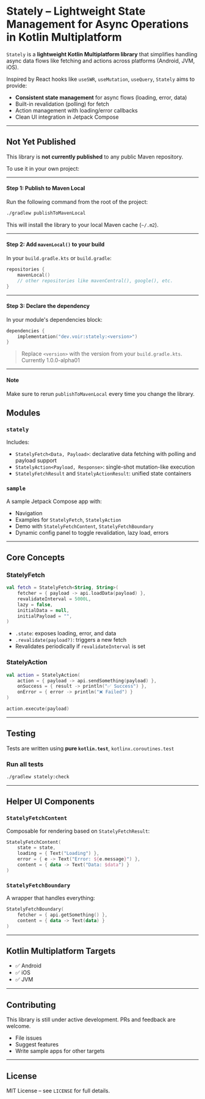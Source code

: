 # Stately – Lightweight State Management for Async Operations in Kotlin Multiplatform

`Stately` is a **lightweight Kotlin Multiplatform library** that simplifies handling async data
flows like fetching and actions across platforms (Android, JVM, iOS).

Inspired by React hooks like `useSWR`, `useMutation`, `useQuery`, `Stately` aims to provide:

- **Consistent state management** for async flows (loading, error, data)
- Built-in revalidation (polling) for fetch
- Action management with loading/error callbacks
- Clean UI integration in Jetpack Compose

---

## Not Yet Published

This library is **not currently published** to any public Maven repository.

To use it in your own project:

---

#### Step 1: Publish to Maven Local

Run the following command from the root of the project:

```bash
./gradlew publishToMavenLocal
```

This will install the library to your local Maven cache (`~/.m2`).

---

#### Step 2: Add `mavenLocal()` to your build

In your `build.gradle.kts` or `build.gradle`:

```kotlin
repositories {
    mavenLocal()
    // other repositories like mavenCentral(), google(), etc.
}
```

---

#### Step 3: Declare the dependency

In your module's dependencies block:

```kotlin
dependencies {
    implementation("dev.voir:stately:<version>")
}
```

> Replace `<version>` with the version from your `build.gradle.kts`. Currently 1.0.0-alpha01

---

#### Note

Make sure to rerun `publishToMavenLocal` every time you change the library.

## Modules

### `stately`

Includes:

- `StatelyFetch<Data, Payload>`: declarative data fetching with polling and payload support
- `StatelyAction<Payload, Response>`: single-shot mutation-like execution
- `StatelyFetchResult` and `StatelyActionResult`: unified state containers

### `sample`

A sample Jetpack Compose app with:

- Navigation
- Examples for `StatelyFetch`, `StatelyAction`
- Demo with `StatelyFetchContent`, `StatelyFetchBoundary`
- Dynamic config panel to toggle revalidation, lazy load, errors

---

## Core Concepts

### StatelyFetch

```kotlin
val fetch = StatelyFetch<String, String>(
    fetcher = { payload -> api.loadData(payload) },
    revalidateInterval = 5000L,
    lazy = false,
    initialData = null,
    initialPayload = "",
)
```

- `.state`: exposes loading, error, and data
- `.revalidate(payload?)`: triggers a new fetch
- Revalidates periodically if `revalidateInterval` is set

### StatelyAction

```kotlin
val action = StatelyAction(
    action = { payload -> api.sendSomething(payload) },
    onSuccess = { result -> println("✅ Success") },
    onError = { error -> println("❌ Failed") }
)

action.execute(payload)
```

---

## Testing

Tests are written using **pure `kotlin.test`**, `kotlinx.coroutines.test`

### Run all tests

```bash
./gradlew stately:check
```

---

## Helper UI Components

### `StatelyFetchContent`

Composable for rendering based on `StatelyFetchResult`:

```kotlin
StatelyFetchContent(
    state = state,
    loading = { Text("Loading") },
    error = { e -> Text("Error: ${e.message}") },
    content = { data -> Text("Data: $data") }
)
```

### `StatelyFetchBoundary`

A wrapper that handles everything:

```kotlin
StatelyFetchBoundary(
    fetcher = { api.getSomething() },
    content = { data -> Text(data) }
)
```

---

## Kotlin Multiplatform Targets

- ✅ Android
- ✅ iOS
- ✅ JVM

---

## Contributing

This library is still under active development. PRs and feedback are welcome.

- File issues
- Suggest features
- Write sample apps for other targets

---

## License

MIT License – see `LICENSE` for full details.
